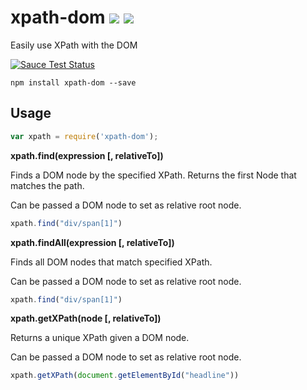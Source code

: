 # xpath-dom [![](https://travis-ci.org/johannhof/xpath-dom.svg)](https://travis-ci.org/johannhof/xpath-dom) [![](https://img.shields.io/npm/v/xpath-dom.svg)](https://www.npmjs.com/package/xpath-dom)
Easily use XPath with the DOM

[![Sauce Test Status](https://saucelabs.com/browser-matrix/xpath-dom.svg)](https://saucelabs.com/u/xpath-dom)

```
npm install xpath-dom --save
```

## Usage

```js
var xpath = require('xpath-dom');
```

__xpath.find(expression [, relativeTo])__

Finds a DOM node by the specified XPath. Returns the first Node that matches the path.

Can be passed a DOM node to set as relative root node.

```js
xpath.find("div/span[1]")
```

__xpath.findAll(expression [, relativeTo])__

Finds all DOM nodes that match specified XPath.

Can be passed a DOM node to set as relative root node.

```js
xpath.find("div/span[1]")
```

__xpath.getXPath(node [, relativeTo])__

Returns a unique XPath given a DOM node.

Can be passed a DOM node to set as relative root node.

```js
xpath.getXPath(document.getElementById("headline"))
```

